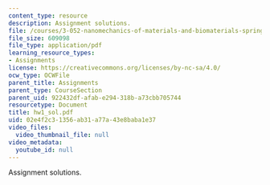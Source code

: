 ```yaml
---
content_type: resource
description: Assignment solutions.
file: /courses/3-052-nanomechanics-of-materials-and-biomaterials-spring-2007/02e4f2c31356ab31a77a43e8baba1e37_hw1_sol.pdf
file_size: 609098
file_type: application/pdf
learning_resource_types:
- Assignments
license: https://creativecommons.org/licenses/by-nc-sa/4.0/
ocw_type: OCWFile
parent_title: Assignments
parent_type: CourseSection
parent_uid: 922432df-afab-e294-318b-a73cbb705744
resourcetype: Document
title: hw1_sol.pdf
uid: 02e4f2c3-1356-ab31-a77a-43e8baba1e37
video_files:
  video_thumbnail_file: null
video_metadata:
  youtube_id: null
---
```

Assignment solutions.